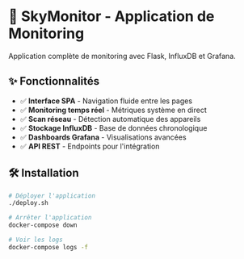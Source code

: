 # 🚀 SkyMonitor - Application de Monitoring

Application complète de monitoring avec Flask, InfluxDB et Grafana.

## ✨ Fonctionnalités

- ✅ **Interface SPA** - Navigation fluide entre les pages
- ✅ **Monitoring temps réel** - Métriques système en direct
- ✅ **Scan réseau** - Détection automatique des appareils
- ✅ **Stockage InfluxDB** - Base de données chronologique
- ✅ **Dashboards Grafana** - Visualisations avancées
- ✅ **API REST** - Endpoints pour l'intégration

## 🛠️ Installation

```bash
# Déployer l'application
./deploy.sh

# Arrêter l'application
docker-compose down

# Voir les logs
docker-compose logs -f
